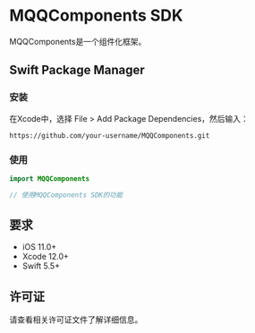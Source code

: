 # MQQComponents SDK

MQQComponents是一个组件化框架。

## Swift Package Manager

### 安装

在Xcode中，选择 File > Add Package Dependencies，然后输入：

```
https://github.com/your-username/MQQComponents.git
```

### 使用

```swift
import MQQComponents

// 使用MQQComponents SDK的功能
```

## 要求

- iOS 11.0+
- Xcode 12.0+
- Swift 5.5+

## 许可证

请查看相关许可证文件了解详细信息。 